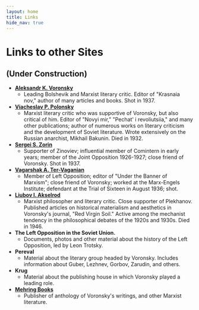 ```yaml
---
layout: home
title: Links
hide_nav: true
---
```

# Links to other Sites
## (Under Construction)

- **[Aleksandr K. Voronsky](akv)**
  - Leading Bolshevik and Marxist literary critic. Editor of &quot;Krasnaia nov,&quot; author of many articles and books. Shot in 1937. 
- **[Viacheslav P. Polonsky](vpp)**
  - Marxist literary critic who was supportive of Voronsky, but also critical of him. Editor of &quot;Novyi mir,&quot; &quot;Pechat' i revoliutsiia,&quot; and many other publications; author of numerous works on literary criticism and the development of Soviet literature. Wrote extensively on the Russian anarchist, Mikhail Bakunin. Died in 1932. 
- **[Sergei S. Zorin](zorin)** 
  - Supporter of Zinoviev; influential member of Comintern in early years; member of the Joint Opposition 1926-1927; close friend of Voronsky. Shot in 1937. 
- **[Vagarshak A. Ter-Vaganian](vav)**
  - Member of Left Opposition; editor of &quot;Under the Banner of Marxism&quot;; close friend of Voronsky; worked at the Marx-Engels Institute; defendant at the Trial of Sixteen in August 1936; shot. 
- **[Liubov I. Akselrod](lia)**
  - Marxist philosopher and literary critic. Close supporter of Plekhanov. Published articles on historical materialism and aesthetics in Voronsky's journal, "Red Virgin Soil." Active among the mechanist tendency in the philosophical debates of the 1920s and 1930s. Died in 1946.
- **The Left Opposition in the Soviet Union.**
  - Documents, photos and other material about the history of the Left Opposition, led by Leon Trotsky. 
- **Pereval**
  - Material about the literary group headed by Voronsky. Includes information about Guber, Lezhnev, Gorbov, Zarudin, and others. 
- **Krug**
  - Material about the publishing house in which Voronsky played a leading role. 
- **[Mehring Books](https://mehring.com)**
  - Publisher of anthology of Voronsky's writings, and other Marxist literature. 
